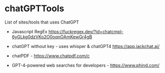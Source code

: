 # chatGPTTools
List of sites/tools that uses ChatGPT 


* Javascript RegEx https://fuckregex.dev/?id=chatcmpl-6yGLkg0dzVKo2O0oqnOAmKewGr4gB 
* chatGPT without key - uses whisper & chatGPT4 https://app.jackchat.ai/
* chatPDF - https://www.chatpdf.com/c


* GPT-4-powered web searches for developers - https://www.phind.com/
